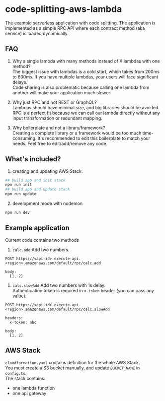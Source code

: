 # code-splitting-aws-lambda

The example serverless application with code splitting. The application is implemented as a simple RPC API where each contract method (aka service) is loaded dynamically.  

  
## FAQ
1. Why a single lambda with many methods instead of X lambdas with one method?  
The biggest issue with lambdas is a cold start, which takes from 200ms to 600ms. If you have multiple lambdas, your users will face significant delays.  
Code sharing is also problematic because calling one lambda from another will make your application  much slower.

2. Why just RPC and not REST or GraphQL?  
Lambdas should have minimal size, and big libraries should be avoided. RPC is a perfect fit because we can call our lambda directly without any input transformation or redundant mapping.

2. Why boilerplate and not a library/framework?  
Creating a complete library or a framework would be too much time-consuming. It's recommended to edit this boilerplate to match your needs. Feel free to edit/add/remove any code.

## What's included?
1. creating and updating AWS Stack:
```bash
## build app and init stack
npm run init
## build app and update stack
npm run update
```

2. development mode with nodemon
```bash
npm run dev
``` 


## Example application
Current code contains two methods
1. `calc.add`
Add two numbers.
```
POST https://<api-id>.execute-api.<region>.amazonaws.com/default/rpc/calc.add

body:
  [1, 2]
```

1. `calc.slowAdd`
Add two numbers with 1s delay.  
Authentication token is required in `x-token` header (you can pass any value).
```
POST https://<api-id>.execute-api.<region>.amazonaws.com/default/rpc/calc.slowAdd

headers:
  x-token: abc

body:
  [1, 2]
```

## AWS Stack
`cloudformation.yaml` contains definition for the whole AWS Stack.  
You must create a S3 bucket manually, and update `BUCKET_NAME` in `config.ts`.  
The stack contains:
- one lambda function
- one api gateway

